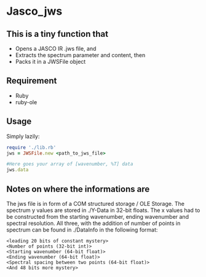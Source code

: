 # Jasco_jws
## This is a tiny function that
- Opens a JASCO IR .jws file, and
- Extracts the spectrum parameter and content, then
- Packs it in a JWSFile object

## Requirement
- Ruby
- ruby-ole

## Usage
  Simply lazily:
  ```ruby
  require './lib.rb'
  jws = JWSFile.new <path_to_jws_file>
  
  #Here goes your array of [wavenumber, %T] data
  jws.data
  ```

## Notes on where the informations are
  The jws file is in form of a COM structured storage / OLE Storage. The spectrum y values are stored in ./Y-Data in 32-bit floats. The x values had to be constructed from the starting wavenumber, ending wavenumber and spectral resolution. All three, with the addition of number of points in spectrum can be found in ./DataInfo in the following format:
```
<leading 20 bits of constant mystery>
<Number of points (32-bit int)>
<Starting wavenumber (64-bit float)>
<Ending wavenumber (64-bit float)>
<Spectral spacing between two points (64-bit float)>
<And 48 bits more mystery>
```
